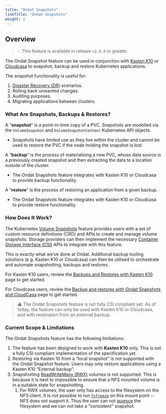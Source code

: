 ```yaml
---
title: "Ondat Snapshots"
linkTitle: "Ondat Snapshots"
weight: 1
---
```


## Overview

> 💡 This feature is available in release `v2.8.0` or greater.

The Ondat Snapshot feature can be used in conjunction with [Kasten K10](https://www.kasten.io/product/) or [Cloudcasa](https://cloudcasa.io/) to snapshot, backup and restore Kubernetes applications.

The snapshot functionality is useful for:

1. [Disaster Recovery (DR)](https://en.wikipedia.org/wiki/Disaster_recovery) scenarios.
1. Rolling back unwanted changes.
1. Auditing purposes.
1. Migrating applications between clusters.

### What Are Snapshots, Backups & Restores?

A “**snapshot**” is a point-in-time copy of a PVC. Snapshots are modelled via the `VolumeSnapshot` and `VolumeSnapshotContent` Kubernetes API objects.

- Snapshots have limited use as they live within the cluster and cannot be used to restore the PVC if the node holding the snapshot is lost.

A “**backup**” is the process of materialising a new PVC, whose data source is a previously created snapshot and then extracting the data to a location outside of the cluster.

- The Ondat Snapshots feature integrates with Kasten K10 or Cloudcasa to provide backup functionality.

A “**restore**” is the process of restoring an application from a given backup.

- The Ondat Snapshots feature integrates with Kasten K10 or Cloudcasa to provide restore functionality.

### How Does It Work?

The Kubernetes [Volume Snapshots](https://kubernetes.io/docs/concepts/storage/volume-snapshots/) feature provides users with a set of custom resource definitions (CRD) and APIs to create and manage volume snapshots. Storage providers can then implement the necessary [Container Storage Interface (CSI)](https://kubernetes.io/blog/2019/01/15/container-storage-interface-ga/) APIs to integrate with this feature.

This is exactly what we’ve done at Ondat. Additional backup tooling solutions (e.g. Kasten K10 or Cloudcasa) can then be utilised to orchestrate and automate snapshotting, backups and restores.

For Kasten K10 users, review the [Backups and Restores with Kasten K10](/docs/operations/backups-and-restores-with-kastenk10/) page to get started.

For Cloudcasa users, review the [Backup and restores with Ondat Snapshots and CloudCasa](/docs/operations/backups-and-restores-with-ondat-snapshots-and-cloudcasa/) page to get started.

> ⚠️ The Ondat Snapshots feature is not fully CSI compliant yet. As of today, the feature can only be used with Kasten K10 or Cloudcasa, and with restoration from an external backup.

### Current Scope & Limitations

The Ondat Snapshots feature has the following limitations:

1. The feature has been designed to work with **Kasten K10** only. This is not a fully CSI compliant implementation of the specification yet.
1. Restoring via Kasten 10 from a “local snapshot” is not supported with the Ondat Snapshot feature. Users may only restore applications using a Kasten K10
“External backup”.
1. Snapshotting [ReadWriteMany (RWX)](https://kubernetes.io/docs/concepts/storage/persistent-volumes/#access-modes) volumes is not supported. This is because it is next to impossible to ensure that a NFS mounted volume is in a suitable state for snapshotting.
    1. For RWX volumes, the user only has access to the filesystem on the NFS client. It is not possible to run [`fsfreeze`](https://man7.org/linux/man-pages/man8/fsfreeze.8.html) on this mount point -- NFS does not support it. Thus the user can not [quiesce](https://en.wikipedia.org/wiki/Quiesce) the filesystem and we can not take a "consistent" snapshot.
